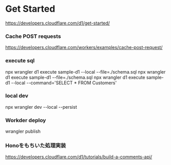 # Get Started
https://developers.cloudflare.com/d1/get-started/

### Cache POST requests
https://developers.cloudflare.com/workers/examples/cache-post-request/

### execute sql
npx wrangler d1 execute sample-d1 --local --file=./schema.sql
npx wrangler d1 execute sample-d1 --file=./schema.sql
npx wrangler d1 execute sample-d1 --local --command='SELECT * FROM Customers'

### local dev
npx wrangler dev --local --persist

### Workder deploy
wrangler publish

### Honoをもちいた処理実装
https://developers.cloudflare.com/d1/tutorials/build-a-comments-api/
